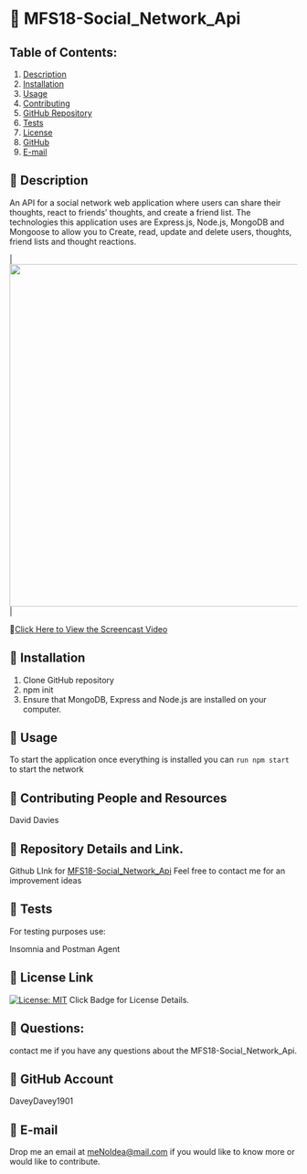 # :small_orange_diamond: MFS18-Social_Network_Api
## Table of Contents:
  1. [Description](##Description) 
  2. [Installation](##Installation)
  3. [Usage](##Usage)  
  4. [Contributing](##Contributing-and-Resources)
  5. [GitHub Repository](##Repository-Details-Link)
  6. [Tests](##Tests)
  4. [License](##License-Link)
  7. [GitHub](##GitHub-Account)
  8. [E-mail](##E-mail)
  
## :small_blue_diamond: Description

An API for a social network web application where users can share their thoughts, react to friends’ thoughts, and create a friend list. The technologies this application uses are Express.js, Node.js, MongoDB and Mongoose to allow you to Create, read, update and delete users, thoughts, friend lists and thought reactions.


|<img src="" width="600">| 


:file_folder:[Click Here to View the Screencast Video]()




## :small_blue_diamond: Installation

  1. Clone GitHub repository
  2. npm init
  3. Ensure that MongoDB, Express and Node.js are installed on your computer.
  
## :small_blue_diamond: Usage

To start the application once everything is installed you can `run npm start` to start the network

## :small_blue_diamond: Contributing People and Resources

David Davies

## :small_blue_diamond: Repository Details and Link.
Github LInk for [MFS18-Social_Network_Api](https://github.com/DaveyDavey1901/MFS18-Social_Network_Api)
Feel free to contact me for an improvement ideas

## :small_blue_diamond: Tests

For testing purposes use:

Insomnia and Postman Agent

## :small_blue_diamond: License Link
[![License: MIT](https://img.shields.io/badge/License-MIT-yellow.svg)](https://opensource.org/licenses/MIT) Click Badge for License Details.


## :small_blue_diamond: Questions:

contact me if you have any questions about the MFS18-Social_Network_Api.

## :small_blue_diamond: GitHub Account

DaveyDavey1901

## :small_blue_diamond: E-mail

Drop me an email at meNoIdea@mail.com if you would like to know more or would like to contribute.
